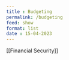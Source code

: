 ```yaml
---
title : Budgeting
permalink: /budgeting
feed: show
format: list
date : 15-04-2023
---
```


[[Financial Security]]

